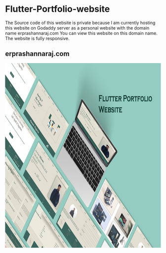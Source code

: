# Flutter-Portfolio-website
The Source code of this website is private because I am currently hosting this website on Godaddy server as a personal website with the domain name erprashannaraj.com
You can view this website on this domain name. The website is fully responsive.

## erprashannaraj.com
<img width="800" height="600" src="images/website.png"> 
